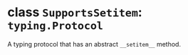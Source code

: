 # class `SupportsSetitem`: `typing.Protocol`

A typing protocol that has an abstract `__setitem__` method.
